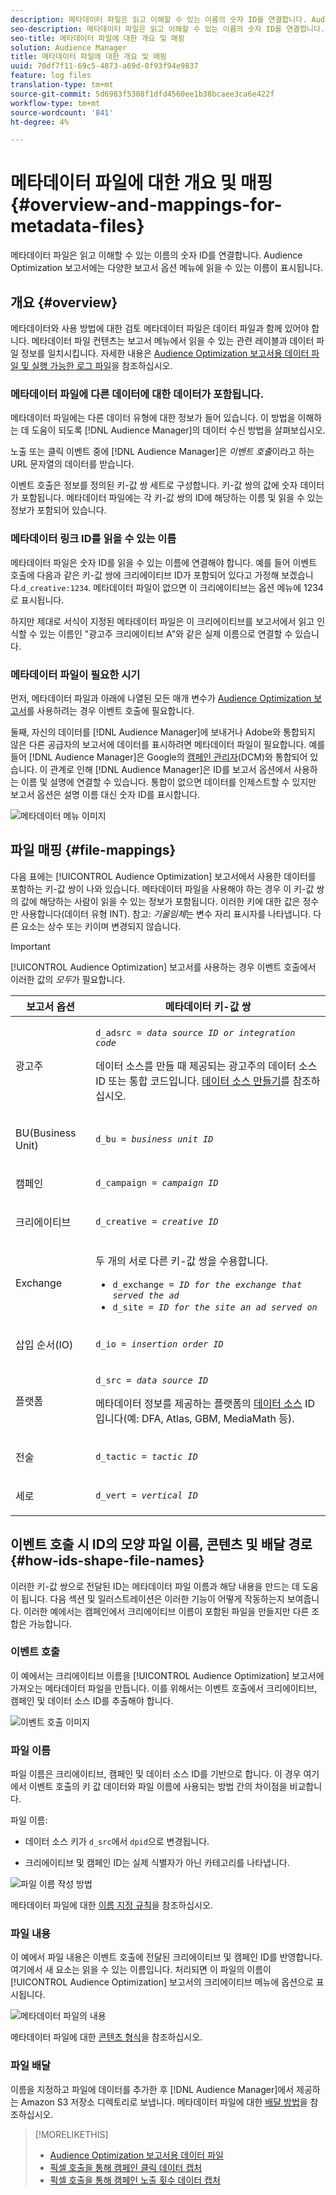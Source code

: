 ```yaml
---
description: 메타데이터 파일은 읽고 이해할 수 있는 이름의 숫자 ID를 연결합니다. Audience Optimization 보고서에는 다양한 보고서 옵션 메뉴에 읽을 수 있는 이름이 표시됩니다.
seo-description: 메타데이터 파일은 읽고 이해할 수 있는 이름의 숫자 ID를 연결합니다. Audience Optimization 보고서에는 다양한 보고서 옵션 메뉴에 읽을 수 있는 이름이 표시됩니다.
seo-title: 메타데이터 파일에 대한 개요 및 매핑
solution: Audience Manager
title: 메타데이터 파일에 대한 개요 및 매핑
uuid: 70df7f11-69c5-4873-a69d-8f93f94e9837
feature: log files
translation-type: tm+mt
source-git-commit: 5d6983f5308f1dfd4560ee1b38bcaee3ca6e422f
workflow-type: tm+mt
source-wordcount: '841'
ht-degree: 4%

---
```



# 메타데이터 파일에 대한 개요 및 매핑{#overview-and-mappings-for-metadata-files}

메타데이터 파일은 읽고 이해할 수 있는 이름의 숫자 ID를 연결합니다. Audience Optimization 보고서에는 다양한 보고서 옵션 메뉴에 읽을 수 있는 이름이 표시됩니다.

## 개요 {#overview}

메타데이터와 사용 방법에 대한 검토 메타데이터 파일은 데이터 파일과 함께 있어야 합니다. 메타데이터 파일 컨텐츠는 보고서 메뉴에서 읽을 수 있는 관련 레이블과 데이터 파일 정보를 일치시킵니다. 자세한 내용은 [Audience Optimization 보고서용 데이터 파일 및 실행 가능한 로그 파일](../../../reporting/audience-optimization-reports/metadata-files-intro/datafiles-intro.md)을 참조하십시오.

### 메타데이터 파일에 다른 데이터에 대한 데이터가 포함됩니다.

메타데이터 파일에는 다른 데이터 유형에 대한 정보가 들어 있습니다. 이 방법을 이해하는 데 도움이 되도록 [!DNL Audience Manager]의 데이터 수신 방법을 살펴보십시오.

노출 또는 클릭 이벤트 중에 [!DNL Audience Manager]은 *이벤트 호출*&#x200B;이라고 하는 URL 문자열의 데이터를 받습니다.

이벤트 호출은 정보를 정의된 키-값 쌍 세트로 구성합니다. 키-값 쌍의 값에 숫자 데이터가 포함됩니다. 메타데이터 파일에는 각 키-값 쌍의 ID에 해당하는 이름 및 읽을 수 있는 정보가 포함되어 있습니다.

### 메타데이터 링크 ID를 읽을 수 있는 이름

메타데이터 파일은 숫자 ID를 읽을 수 있는 이름에 연결해야 합니다. 예를 들어 이벤트 호출에 다음과 같은 키-값 쌍에 크리에이티브 ID가 포함되어 있다고 가정해 보겠습니다.`d_creative:1234`. 메타데이터 파일이 없으면 이 크리에이티브는 옵션 메뉴에 1234로 표시됩니다.

하지만 제대로 서식이 지정된 메타데이터 파일은 이 크리에이티브를 보고서에서 읽고 인식할 수 있는 이름인 &quot;광고주 크리에이티브 A&quot;와 같은 실제 이름으로 연결할 수 있습니다.

### 메타데이터 파일이 필요한 시기

먼저, 메타데이터 파일과 아래에 나열된 모든 매개 변수가 [Audience Optimization 보고서](../../../reporting/audience-optimization-reports/audience-optimization-reports.md)를 사용하려는 경우 이벤트 호출에 필요합니다.

둘째, 자신의 데이터를 [!DNL Audience Manager]에 보내거나 Adobe와 통합되지 않은 다른 공급자의 보고서에 데이터를 표시하려면 메타데이터 파일이 필요합니다. 예를 들어 [!DNL Audience Manager]은 Google의 [캠페인 관리자](../../../reporting/audience-optimization-reports/aor-advertisers/import-dcm.md)(DCM)와 통합되어 있습니다. 이 관계로 인해 [!DNL Audience Manager]은 ID를 보고서 옵션에서 사용하는 이름 및 설명에 연결할 수 있습니다. 통합이 없으면 데이터를 인제스트할 수 있지만 보고서 옵션은 설명 이름 대신 숫자 ID를 표시합니다.

![메타데이터 메뉴 이미지](/help/using/reporting/audience-optimization-reports/metadata-files-intro/assets/metadata_menu.png)

## 파일 매핑 {#file-mappings}

다음 표에는 [!UICONTROL Audience Optimization] 보고서에서 사용한 데이터를 포함하는 키-값 쌍이 나와 있습니다. 메타데이터 파일을 사용해야 하는 경우 이 키-값 쌍의 값에 해당하는 사람이 읽을 수 있는 정보가 포함됩니다. 이러한 키에 대한 값은 정수만 사용합니다(데이터 유형 INT). 참고: *기울임체*&#x200B;는 변수 자리 표시자를 나타냅니다. 다른 요소는 상수 또는 키이며 변경되지 않습니다.

>[!IMPORTANT]
>
>[!UICONTROL Audience Optimization] 보고서를 사용하는 경우 이벤트 호출에서 이러한 값의 *모두*&#x200B;가 필요합니다.

<table id="table_B2C8C493080E449CA71C4EF07D9476BD"> 
 <thead> 
  <tr> 
   <th colname="col1" class="entry"> 보고서 옵션 </th> 
   <th colname="col2" class="entry"> 메타데이터 키-값 쌍 </th> 
  </tr> 
 </thead>
 <tbody> 
  <tr> 
   <td colname="col1"> <p>광고주 </p> </td> 
   <td colname="col2"> <p> <code>d_adsrc = <i>data source ID or integration code</i></code> </p> <p>데이터 소스를 만들 때 제공되는 광고주의 데이터 소스 ID 또는 통합 코드입니다. <a href="../../../features/manage-datasources.md#create-data-source"> 데이터 소스 만들기</a>를 참조하십시오. </p> </td> 
  </tr> 
  <tr> 
   <td colname="col1"> <p>BU(Business Unit) </p> </td> 
   <td colname="col2"> <p> <code>d_bu = <i>business unit ID</i></code> </p> </td> 
  </tr> 
  <tr> 
   <td colname="col1"> <p>캠페인 </p> </td> 
   <td colname="col2"> <p> <code>d_campaign = <i>campaign ID</i></code> </p> </td> 
  </tr> 
  <tr> 
   <td colname="col1"> <p>크리에이티브 </p> </td> 
   <td colname="col2"> <p> <code>d_creative = <i>creative ID</i></code> </p> </td> 
  </tr> 
  <tr> 
   <td colname="col1"> <p>Exchange </p> </td> 
   <td colname="col2"> <p>두 개의 서로 다른 키-값 쌍을 수용합니다. </p> 
    <ul id="ul_3B3B751A8A134096B0912E81A0983B9D"> 
     <li id="li_57BAC45A7B274AB695945E174A4D8A35"> <code>d_exchange = <i>ID for the exchange that served the ad</i></code> </li> 
     <li id="li_CCDF00DE59D3451C8EF590DD3E1A806D"> <code>d_site = <i>ID for the site an ad served on</i></code> </li> 
    </ul> </td> 
  </tr> 
  <tr> 
   <td colname="col1"> <p>삽입 순서(IO) </p> </td> 
   <td colname="col2"> <p> <code>d_io = <i>insertion order ID</i></code> </p> </td> 
  </tr> 
  <tr> 
   <td colname="col1"> <p>플랫폼 </p> </td> 
   <td colname="col2"> <p> <code>d_src = <i>data source ID</i></code> </p> <p>메타데이터 정보를 제공하는 플랫폼의 <a href="../../../features/datasources-list-and-settings.md#data-sources-list-and-settings"> 데이터 소스</a> ID입니다(예: DFA, Atlas, GBM, MediaMath 등). </p> </td> 
  </tr> 
  <tr> 
   <td colname="col1"> <p>전술 </p> </td> 
   <td colname="col2"> <p> <code>d_tactic = <i>tactic ID</i></code> </p> </td> 
  </tr> 
  <tr> 
   <td colname="col1"> <p>세로 </p> </td> 
   <td colname="col2"> <p> <code>d_vert = <i>vertical ID</i></code> </p> </td> 
  </tr> 
 </tbody> 
</table>

## 이벤트 호출 시 ID의 모양 파일 이름, 콘텐츠 및 배달 경로 {#how-ids-shape-file-names}

이러한 키-값 쌍으로 전달된 ID는 메타데이터 파일 이름과 해당 내용을 만드는 데 도움이 됩니다. 다음 섹션 및 일러스트레이션은 이러한 기능이 어떻게 작동하는지 보여줍니다. 이러한 예에서는 캠페인에서 크리에이티브 이름이 포함된 파일을 만들지만 다른 조합은 가능합니다.

### 이벤트 호출

이 예에서는 크리에이티브 이름을 [!UICONTROL Audience Optimization] 보고서에 가져오는 메타데이터 파일을 만듭니다. 이를 위해서는 이벤트 호출에서 크리에이티브, 캠페인 및 데이터 소스 ID를 추출해야 합니다.

![이벤트 호출 이미지](/help/using/reporting/audience-optimization-reports/metadata-files-intro/assets/metadata_file_event.png)

### 파일 이름

파일 이름은 크리에이티브, 캠페인 및 데이터 소스 ID를 기반으로 합니다. 이 경우 여기에서 이벤트 호출의 키 값 데이터와 파일 이름에 사용되는 방법 간의 차이점을 비교합니다.

파일 이름:

* 데이터 소스 키가 `d_src`에서 `dpid`으로 변경됩니다.

* 크리에이티브 및 캠페인 ID는 실제 식별자가 아닌 카테고리를 나타냅니다.

![파일 이름 작성 방법](/help/using/reporting/audience-optimization-reports/metadata-files-intro/assets/metadata_file_name.png)

메타데이터 파일에 대한 [이름 지정 규칙](../../../reporting/audience-optimization-reports/metadata-files-intro/metadata-file-names.md)을 참조하십시오.

### 파일 내용

이 예에서 파일 내용은 이벤트 호출에 전달된 크리에이티브 및 캠페인 ID를 반영합니다. 여기에서 새 요소는 읽을 수 있는 이름입니다. 처리되면 이 파일의 이름이 [!UICONTROL Audience Optimization] 보고서의 크리에이티브 메뉴에 옵션으로 표시됩니다.

![메타데이터 파일의 내용](/help/using/reporting/audience-optimization-reports/metadata-files-intro/assets/metadata_file_contents.png)

메타데이터 파일에 대한 [콘텐츠 형식](../../../reporting/audience-optimization-reports/metadata-files-intro/metadata-file-contents.md)을 참조하십시오.

### 파일 배달

이름을 지정하고 파일에 데이터를 추가한 후 [!DNL Audience Manager]에서 제공하는 Amazon S3 저장소 디렉토리로 보냅니다. 메타데이터 파일에 대한 [배달 방법](../../../reporting/audience-optimization-reports/metadata-files-intro/metadata-delivery-methods.md)을 참조하십시오.

>[!MORELIKETHIS]
>
>* [Audience Optimization 보고서용 데이터 파일](../../../reporting/audience-optimization-reports/metadata-files-intro/datafiles-intro.md)
>* [픽셀 호출을 통해 캠페인 클릭 데이터 캡처](../../../integration/media-data-integration/click-data-pixels.md)
>* [픽셀 호출을 통해 캠페인 노출 횟수 데이터 캡처](../../../integration/media-data-integration/impression-data-pixels.md)

